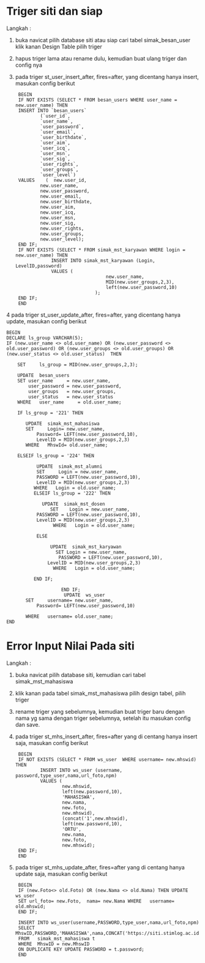 # Triger siti dan siap

Langkah :

1. buka navicat pilih database siti atau siap cari tabel simak_besan_user klik kanan Design Table pilih triger
2. hapus triger lama atau rename dulu, kemudian buat ulang triger dan config nya
3. pada triger st_user_insert_after, fires=after, yang dicentang hanya insert, masukan config berikut

        BEGIN 
	    IF NOT EXISTS (SELECT * FROM besan_users WHERE user_name = new.user_name) THEN
	    INSERT INTO `besan_users`
			    (`user_id`,
			    `user_name`,
			    `user_password`,
			    `user_email`,
			    `user_birthdate`,
			    `user_aim`,
			    `user_icq`,
			    `user_msn`,
			    `user_sig`,
			    `user_rights`,
			    `user_groups`,
			    `user_level`)
	    VALUES    (  new.user_id,
			    new.user_name,
			    new.user_password,
			    new.user_email,
			    new.user_birthdate,
			    new.user_aim,
			    new.user_icq,
			    new.user_msn,
			    new.user_sig,
			    new.user_rights,
			    new.user_groups,
			    new.user_level);
	    END IF;	
        IF NOT EXISTS (SELECT * FROM simak_mst_karyawan WHERE login = new.user_name) THEN
                    INSERT INTO simak_mst_karyawan (Login, LevelID,password)
                    VALUES (
                                        new.user_name, 
                                        MID(new.user_groups,2,3),
                                        left(new.user_password,10)
                                    );
        END IF; 
        END

4 pada triger st_user_update_after, fires=after, yang dicentang hanya update, masukan config berikut

	BEGIN   
	DECLARE	ls_group VARCHAR(5);	
	IF (new.user_name <> old.user_name) OR (new.user_password <> old.user_password) OR (new.user_groups <> old.user_groups) OR (new.user_status <> old.user_status)  THEN
		
		SET 	ls_group = MID(new.user_groups,2,3);
			
		UPDATE  besan_users
		SET	user_name     = new.user_name,	
			user_password = new.user_password,
			user_groups   = new.user_groups,	
			user_status   = new.user_status	
		WHERE	user_name     = old.user_name;
	    
		IF ls_group = '221' THEN
		
		   UPDATE  simak_mst_mahasiswa
		   SET	   Login= new.user_name,
			   Password= LEFT(new.user_password,10),
			   LevelID = MID(new.user_groups,2,3)
		   WHERE   MhswId= old.user_name;
		
		ELSEIF ls_group = '224' THEN
		
		       UPDATE  simak_mst_alumni
		       SET	   Login = new.user_name,
			   PASSWORD = LEFT(new.user_password,10),
			   LevelID = MID(new.user_groups,2,3)
		      WHERE   Login = old.user_name;
		      ELSEIF ls_group = '222' THEN
		
		         UPDATE  simak_mst_dosen
		            SET	   Login = new.user_name,
			   PASSWORD = LEFT(new.user_password,10),
			   LevelID = MID(new.user_groups,2,3)
		             WHERE   Login = old.user_name;
		   
		       ELSE	
		
		            UPDATE  simak_mst_karyawan
		              SET Login = new.user_name,
			           PASSWORD = LEFT(new.user_password,10),
                   LevelID = MID(new.user_groups,2,3)
		             WHERE   Login = old.user_name;
		
		      END IF;
		
	                    END IF;
	                     UPDATE  ws_user
		   SET	   username= new.user_name,
			   Password= LEFT(new.user_password,10)
			   
		   WHERE   username= old.user_name;
    END


# Error Input Nilai Pada siti

Langkah :

1. buka navicat pilih database siti, kemudian cari tabel simak_mst_mahasiswa
2. klik kanan pada tabel simak_mst_mahasiswa pilih design tabel, pilih triger
3. rename triger yang sebelumnya, kemudian buat triger baru dengan nama yg sama dengan triger sebelumnya, setelah itu masukan config dan save.
4. pada triger st_mhs_insert_after, fires=after yang di centang hanya insert saja, masukan config berikut


        BEGIN
        IF NOT EXISTS (SELECT * FROM ws_user  WHERE username= new.mhswid) THEN
                INSERT INTO ws_user (username, password,type_user,nama,url_foto,npm)
                VALUES (
                        new.mhswid, 
                        left(new.password,10),
                        'MAHASISWA',
                        new.nama,
                        new.foto,
                        new.mhswid),
                        (concat('1',new.mhswid), 
                        left(new.password,10),
                        'ORTU',
                        new.nama,
                        new.foto,
                        new.mhswid);
        END IF;
        END

5. pada triger st_mhs_update_after, fires=after yang di centang hanya update saja, masukan config berikut


        BEGIN
        IF (new.Foto<> old.Foto) OR (new.Nama <> old.Nama) THEN UPDATE  ws_user
        SET url_foto= new.Foto,  nama= new.Nama WHERE   username= old.mhswid;
        END IF;

        INSERT INTO ws_user(username,PASSWORD,type_user,nama,url_foto,npm)
	    SELECT MhswID,PASSWORD,'MAHASISWA',nama,CONCAT('https://siti.stimlog.ac.id/stimlog/modul/simpati/',foto),MhswID
	    FROM   simak_mst_mahasiswa t
	    WHERE  MhswID = new.MhswID 
	    ON DUPLICATE KEY UPDATE PASSWORD = t.password;
	    END